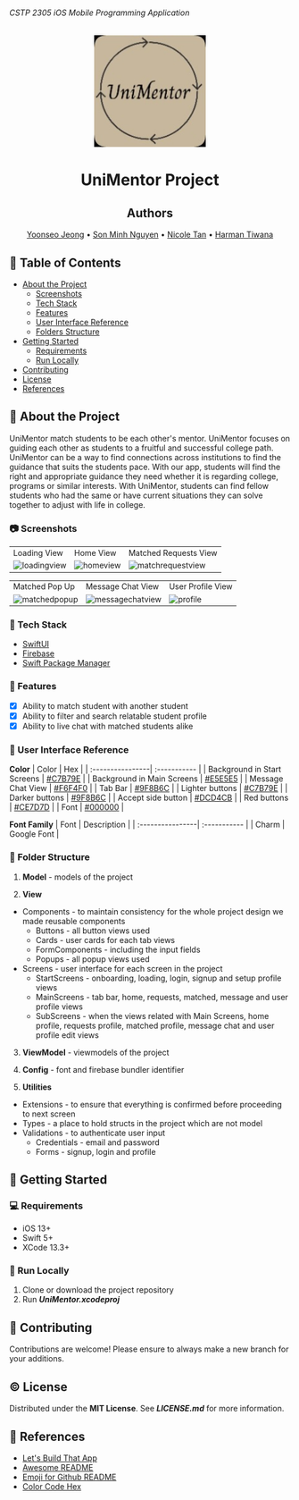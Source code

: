 ###### CSTP 2305 iOS Mobile Programming Application

<!-- LOGO -->
<div align="center">
  <a href="https://github.com/github_username/repo_name">
    <img src="appLogo.jpg" alt="Logo" width="200" height="200">
  </a>


# UniMentor Project

<!-- TEAM MEMBERS -->
## Authors
[Yoonseo Jeong](https://github.com/YoonseoJ) •
[Son Minh Nguyen](https://github.com/SonMinhNguyen2000) •
[Nicole Tan](https://github.com/CSTNicole) •
[Harman Tiwana](https://github.com/HarmanTiwana901)
</div> 

<!-- TABLE OF CONTENTS -->
## :notebook_with_decorative_cover: Table of Contents
- [About the Project](#star2-about-the-project)
  * [Screenshots](#camera-screenshots)
  * [Tech Stack](#space_invader-tech-stack)
  * [Features](#dart-features)
  * [User Interface Reference](#art-user-interface-reference)
  * [Folders Structure](#file_folder-folder-structure)
- [Getting Started](#memo-getting-started)
  * [Requirements](#computer-requirements)
  * [Run Locally](#running-run-locally)
- [Contributing](#busts_in_silhouette-contributing)
- [License](#copyright-license)
- [References](#pushpin-references)

<!-- ABOUT THE PROJECT -->
## :star2: About the Project
UniMentor match students to be each other's mentor. UniMentor focuses on guiding each other as students to a fruitful and successful college path. UniMentor can be a way to find connections across institutions to find the guidance that suits the students pace. With our app, students will find the right and appropriate guidance they need whether it is regarding college, programs or similar interests. With UniMentor, students can find fellow students who had the same or have current situations they can solve together to adjust with life in college.

<!-- SCREENSHOTS -->
### :camera: Screenshots
<table>
  <tr>
    <td>Loading View</td>
     <td>Home View</td>
     <td>Matched Requests View</td>
  </tr>
  <tr>
    <td><img width="314" alt="loadingview" src="https://user-images.githubusercontent.com/56127179/181138703-ee7ca532-9499-4c7c-b04f-6d9e70dc167c.png"/>
    <td><img width="314" alt="homeview" src="https://user-images.githubusercontent.com/56127179/181139015-3bcee615-8d6b-40df-bf66-8cd08784f43b.png"/>
    <td><img width="315" alt="matchrequestview" src="https://user-images.githubusercontent.com/56127179/181139046-95ca5ec6-cfd7-4ea9-a6e2-e648c3e33635.png"/>
  </tr>
 </table>
 
 <table>
  <tr>
    <td>Matched Pop Up</td>
     <td>Message Chat View</td>
     <td>User Profile View</td>
  </tr>
  <tr>
    <td><img width="315" alt="matchedpopup" src="https://user-images.githubusercontent.com/56127179/181139175-2b581c62-7fa6-4f67-82e0-f4f7c2b3c280.png"/>
    <td><img width="314" alt="messagechatview" src="https://user-images.githubusercontent.com/56127179/181139183-35c35e17-c20c-4d5d-8290-3bf822765523.png"/>
    <td><img width="314" alt="profile" src="https://user-images.githubusercontent.com/56127179/181139191-05c0dc9c-eb2c-4a37-b689-85fb0bf41059.png"/>
  </tr>
 </table>

<!-- TECH STACK -->
### :space_invader: Tech Stack
- [SwiftUI](https://developer.apple.com/xcode/swiftui/)
- [Firebase](https://firebase.google.com/)
- [Swift Package Manager](https://www.swift.org/package-manager/)

<!-- FEATURES -->
### :dart: Features
- [x] Ability to match student with another student
- [x] Ability to filter and search relatable student profile
- [x] Ability to live chat with matched students alike

<!-- UI REFERENCES -->
### :art: User Interface Reference
**Color**
| Color     | Hex |
| :----------------| :----------- |
| Background in Start Screens  | [#C7B79E](https://www.colorcodehex.com/c7b79e.html) |
| Background in Main Screens   | [#E5E5E5](https://www.colorcodehex.com/e5e5e5.html) |
| Message Chat View            | [#F6F4F0](https://www.colorcodehex.com/f6f4f0.html) |
| Tab Bar             | [#9F8B6C](https://www.colorcodehex.com/9f8b6c.html) |
| Lighter buttons     | [#C7B79E](https://www.colorcodehex.com/c7b79e.html) |
| Darker buttons      | [#9F8B6C](https://www.colorcodehex.com/9f8b6c.html) |
| Accept side button  | [#DCD4CB](https://www.colorcodehex.com/dcd4cb.html) |
| Red buttons         | [#CE7D7D](https://www.colorcodehex.com/ce7d7d.html) |
| Font                | [#000000](https://www.colorcodehex.com/000000.html) |

**Font Family**
| Font    | Description |
| :----------------| :----------- |
| Charm | Google Font |

<!-- FOLDER STRUCTURE -->
### :file_folder: Folder Structure
1. **Model** - models of the project
 
2. **View**
  - Components - to maintain consistency for the whole project design we made reusable components
    - Buttons - all button views used
    - Cards - user cards for each tab views
    - FormComponents - including the input fields
    - Popups - all popup views used
  - Screens - user interface for each screen in the project
    - StartScreens - onboarding, loading, login, signup and setup profile views
    - MainScreens - tab bar, home, requests, matched, message and user profile views
    - SubScreens - when the views related with Main Screens, home profile, requests profile, matched profile, message chat and user profile edit views

3. **ViewModel** - viewmodels of the project

4. **Config** - font and firebase bundler identifier

5. **Utilities**
  - Extensions - to ensure that everything is confirmed before proceeding to next screen
  - Types - a place to hold structs in the project which are not model 
  - Validations - to authenticate user input
    - Credentials - email and password
    - Forms - signup, login and profile

<!-- GETTING STARTED -->
## :memo: Getting Started

<!-- REQUIREMENTS -->
### :computer: Requirements
- iOS 13+
- Swift 5+
- XCode 13.3+

<!-- RUN LOCALLY-->
### :running: Run Locally
1. Clone or download the project repository
2. Run ***UniMentor.xcodeproj***

<!-- CONTRIBUTING -->
## :busts_in_silhouette: Contributing
Contributions are welcome! Please ensure to always make a new branch for your additions.

<!-- LICENSE -->
## :copyright: License
Distributed under the **MIT License**. See ***LICENSE.md*** for more information.

<!-- REFERENCES -->
## :pushpin: References
- [Let's Build That App](https://www.letsbuildthatapp.com/course_video?id=7606)
- [Awesome README](https://github.com/Louis3797/awesome-readme-template/blob/main/README.md#art-color-reference)
- [Emoji for Github README](https://gist.github.com/rxaviers/7360908)
- [Color Code Hex](https://www.colorcodehex.com/)
